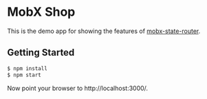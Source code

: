 MobX Shop
=========
This is the demo app for showing the features of [mobx-state-router](https://github.com/nareshbhatia/mobx-state-router).

Getting Started
---------------
```bash
$ npm install
$ npm start
```

Now point your browser to http://localhost:3000/.

